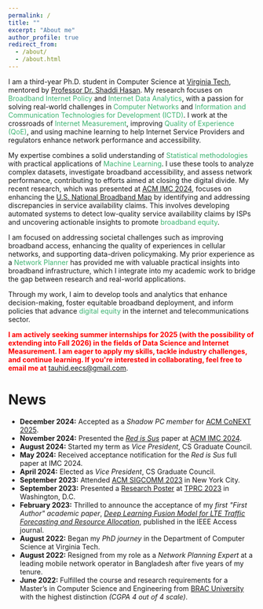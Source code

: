 ```yaml
---
permalink: /
title: ""
excerpt: "About me"
author_profile: true
redirect_from: 
  - /about/
  - /about.html
---
```



I am a third-year Ph.D. student in Computer Science at <a href="https://www.vt.edu/">Virginia Tech</a>, mentored by <a href="https://shaddih.com/">Professor Dr. Shaddi Hasan</a>. My research focuses on <span style="color:MediumSeaGreen">Broadband Internet Policy</span> and <span style="color:MediumSeaGreen">Internet Data Analytics</span>, with a passion for solving real-world challenges in <span style="color:MediumSeaGreen">Computer Networks</span> and <span style="color:MediumSeaGreen">Information and Communication Technologies for Development (ICTD)</span>. I work at the crossroads of <span style="color:MediumSeaGreen">Internet Measurement</span>, improving <span style="color:MediumSeaGreen">Quality of Experience (QoE)</span>, and using machine learning to help Internet Service Providers and regulators enhance network performance and accessibility.

My expertise combines a solid understanding of <span style="color:MediumSeaGreen">Statistical methodologies</span> with practical applications of <span style="color:MediumSeaGreen">Machine Learning</span>. I use these tools to analyze complex datasets, investigate broadband accessibility, and assess network performance, contributing to efforts aimed at closing the digital divide. My recent research, which was presented at <a href="https://conferences.sigcomm.org/imc/2024/">ACM IMC 2024</a>, focuses on enhancing the <a href="https://broadbandmap.fcc.gov/">U.S. National Broadband Map</a> by identifying and addressing discrepancies in service availability claims. This involves developing automated systems to detect low-quality service availability claims by ISPs and uncovering actionable insights to promote <span style="color:MediumSeaGreen">broadband equity</span>.

I am focused on addressing societal challenges such as improving broadband access, enhancing the quality of experiences in cellular networks, and supporting data-driven policymaking. My prior experience as a <span style="color:MediumSeaGreen">Network Planner</span> has provided me with valuable practical insights into broadband infrastructure, which I integrate into my academic work to bridge the gap between research and real-world applications.

Through my work, I aim to develop tools and analytics that enhance decision-making, foster equitable broadband deployment, and inform policies that advance <span style="color:MediumSeaGreen">digital equity</span> in the internet and telecommunications sector.


<span style="font-size:14px;color: red;"><b>I am actively seeking summer internships for 2025 (with the possibility of extending into Fall 2026) in the fields of Data Science and Internet Measurement. I am eager to apply my skills, tackle industry challenges, and continue learning. If you're interested in collaborating, feel free to email me at</b></span> [tauhid.eecs@gmail.com](mailto:tauhid.eecs@gmail.com).

# News

- **December 2024:** Accepted as a *Shadow PC member* for [ACM CoNEXT 2025](https://conferences.sigcomm.org/co-next/2025/#!/home).
- **November 2024:** Presented the *[Red is Sus](https://dl.acm.org/doi/10.1145/3646547.3688441)* paper at [ACM IMC 2024](https://conferences.sigcomm.org/imc/2024/program/).
- **August 2024:** Started my term as *Vice President*, CS Graduate Council.
- **May 2024:** Received acceptance notification for the *Red is Sus* full paper at IMC 2024.
- **April 2024:** Elected as *Vice President*, CS Graduate Council.
- **September 2023:** Attended [ACM SIGCOMM 2023](https://conferences.sigcomm.org/sigcomm/2023/) in New York City.  
- **September 2023:** Presented a [Research Poster](https://tprc2023ab.sched.com/event/1OfAs) at [TPRC 2023](https://www.tprcweb.com/) in Washington, D.C.
- **February 2023:** Thrilled to announce the acceptance of my *first "First Author" academic paper*, *[Deep Learning Fusion Model for LTE Traffic Forecasting and Resource Allocation](https://ieeexplore.ieee.org/abstract/document/10042176/)*, published in the IEEE Access journal.
- **August 2022:** Began my *PhD journey* in the Department of Computer Science at Virginia Tech.
- **August 2022:** Resigned from my role as a *Network Planning Expert* at a leading mobile network operator in Bangladesh after five years of my tenure.
- **June 2022:** Fulfilled the course and research requirements for a Master’s in Computer Science and Engineering from [BRAC University](https://www.bracu.ac.bd/) with the highest distinction *(CGPA 4 out of 4 scale)*.
